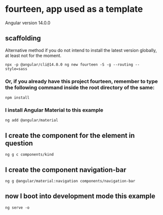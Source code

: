 # fourteen, app used as a template

Angular version 14.0.0

## scaffolding

Alternative method if you do not intend to install the latest version globally, at least not for the moment.

```shell
npx -p @angular/cli@14.0.0 ng new fourteen -S -g --routing --style=sass
```

### Or, if you already have this project fourteen, remember to type the following command inside the root directory of the same:

```shell
npm install
```

### I install Angular Material to this example

```shell
ng add @angular/material
```

## I create the component for the element in question

```shell
ng g c components/kind
```

## I create the component navigation-bar

```shell
ng g @angular/material:navigation components/navigation-bar
```

## now I boot into development mode this example

```shell
ng serve -o
```

